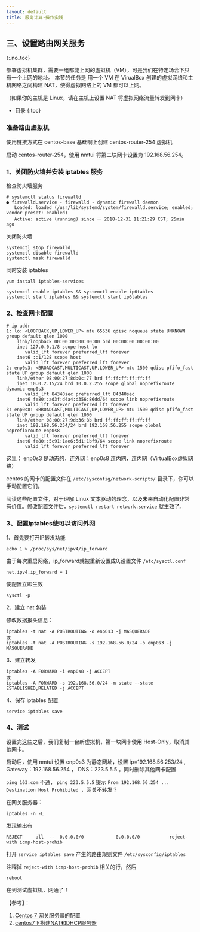 ```yaml
---
layout: default
title: 服务计算-操作实践
---
```


## 三、设置路由网关服务
{:.no_toc}

部署虚拟机集群，需要一组都能上网的虚拟机（VM），可是我们在特定场合下只有一个上网的地址。
本节的任务是 用一个 VM 在 VirualBox 创建的虚拟网络和主机网络之间构建 NAT，使得虚拟网络上的 VM 都可以上网。

（如果你的主机是 Linux，请在主机上设置 NAT 将虚拟网络流量转发到网卡）

* 目录
{:toc}

### 准备路由虚拟机

使用链接方式在 centos-base 基础啊上创建 centos-router-254 虚拟机

启动 centos-router-254，使用 nmtui 将第二块网卡设置为 192.168.56.254。

### 1、关闭防火墙并安装 iptables 服务

检查防火墙服务

```
# systemctl status firewalld
● firewalld.service - firewalld - dynamic firewall daemon
   Loaded: loaded (/usr/lib/systemd/system/firewalld.service; enabled; vendor preset: enabled)
   Active: active (running) since 一 2018-12-31 11:21:29 CST; 25min ago
```

关闭防火墙

```
systemctl stop firewalld
systemctl disable firewalld
systemctl mask firewalld
```

同时安装 iptables

```
yum install iptables-services

systemctl enable iptables && systemctl enable ip6tables
systemctl start iptables && systemctl start ip6tables
```

### 2、检查网卡配置

```
# ip addr
1: lo: <LOOPBACK,UP,LOWER_UP> mtu 65536 qdisc noqueue state UNKNOWN group default qlen 1000
    link/loopback 00:00:00:00:00:00 brd 00:00:00:00:00:00
    inet 127.0.0.1/8 scope host lo
       valid_lft forever preferred_lft forever
    inet6 ::1/128 scope host
       valid_lft forever preferred_lft forever
2: enp0s3: <BROADCAST,MULTICAST,UP,LOWER_UP> mtu 1500 qdisc pfifo_fast state UP group default qlen 1000
    link/ether 08:00:27:8d:0c:77 brd ff:ff:ff:ff:ff:ff
    inet 10.0.2.15/24 brd 10.0.2.255 scope global noprefixroute dynamic enp0s3
       valid_lft 84340sec preferred_lft 84340sec
    inet6 fe80::ad3f:d4a4:d356:86dd/64 scope link noprefixroute
       valid_lft forever preferred_lft forever
3: enp0s8: <BROADCAST,MULTICAST,UP,LOWER_UP> mtu 1500 qdisc pfifo_fast state UP group default qlen 1000
    link/ether 08:00:27:9d:36:8b brd ff:ff:ff:ff:ff:ff
    inet 192.168.56.254/24 brd 192.168.56.255 scope global noprefixroute enp0s8
       valid_lft forever preferred_lft forever
    inet6 fe80::5c91:1ae6:5d1:1bf9/64 scope link noprefixroute
       valid_lft forever preferred_lft forever
```

这里： enp0s3 是动态的，连外网；enp0s8 连内网，连内网（VirtualBox虚拟网络）

centos 的网卡的配置文件在 `/etc/sysconfig/network-scripts/` 目录下，你可以手动配置它们。

阅读这些配置文件，对于理解 Linux 文本驱动的理念，以及未来自动化配置非常有价值。修改配置文件后，`systemctl restart network.service` 就生效了。

### 3、配置iptables使可以访问外网

1、首先要打开IP转发功能

```
echo 1 > /proc/sys/net/ipv4/ip_forward 
```

由于每次重启网络，ip_forward就被重新设置成0,设置文件 `/etc/sysctl.conf`

```
net.ipv4.ip_forward = 1
```

使配置立即生效

```
sysctl -p
```

2、建立 nat 包装

修改数据报头信息：

```  
iptables -t nat -A POSTROUTING -o enp0s3 -j MASQUERADE 
或
iptables -t nat -A POSTROUTING -s 192.168.56.0/24 -o enp0s3 -j MASQUERADE
```

3、建立转发

```
iptables -A FORWARD -i enp0s8 -j ACCEPT
或
iptables -A FORWARD -s 192.168.56.0/24 -m state --state ESTABLISHED,RELATED -j ACCEPT
```

4、保存 iptables 配置

```
service iptables save
```

### 4、测试

设置完这些之后，我们复制一台新虚拟机，第一块网卡使用 Host-Only，取消其他网卡。

启动后，使用 nmtui 设置 enp0s3 为静态网址，设置 ip=192.168.56.253/24 , Gateway：192.168.56.254 ， DNS：223.5.5.5 。同时删除其他网卡配置

`ping 163.com` 不通， `ping 223.5.5.5` 提示 `From 192.168.56.254 ... Destination Host Prohibited `，网关不转发？

在网关服务器：

```
iptables -n -L
```

发现输出有

```
REJECT     all  --  0.0.0.0/0            0.0.0.0/0           reject-with icmp-host-prohib
```

打开 `service iptables save` 产生的路由规则文件 `/etc/sysconfig/iptables`

注释掉 `reject-with icmp-host-prohib` 相关的行，然后

```
reboot
```

在到测试虚拟机，网通了！


【参考】：

1. [Centos 7 网关服务器的配置](https://www.tianmaying.com/tutorial/centos7)
2. [centos7下搭建NAT和DHCP服务器](https://blog.csdn.net/qq_41684957/article/details/81533977)